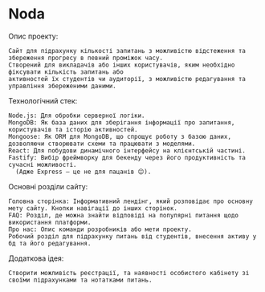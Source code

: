 # Noda 

Опис проекту:

    Сайт для підрахунку кількості запитань з можливістю відстеження та збереження прогресу в певний проміжок часу. 
    Створений для викладачів або інших користувачів, яким необхідно фіксувати кількість запитань або 
    активностей їх студентів чи аудиторії, з можливістю редагування та управління збереженими даними.

Технологічний стек:

    Node.js: Для обробки серверної логіки.
    MongoDB: Як база даних для зберігання інформації про запитання, користувачів та історію активностей.
    Mongoose: Як ORM для MongoDB, що спрощує роботу з базою даних, дозволяючи створювати схеми та працювати з моделями.
    React: Для побудови динамічного інтерфейсу на клієнтській частині.
    Fastify: Вибір фреймворку для бекенду через його продуктивність та сучасні можливості. 
      (Адже Express – це не для пацанів 😊).

Основні розділи сайту:

    Головна сторінка: Інформативний лендінг, який розповідає про основну мету сайту. Кнопки навігації до інших сторінок.
    FAQ: Розділ, де можна знайти відповіді на популярні питання щодо використання платформи.
    Про нас: Опис команди розробників або мети проекту.
    Робочий розділ для підрахунку питань від студентів, внесення активу у бд та його редагування.

Додаткова ідея:

    Створити можливість реєстрації, та наявності особистого кабінету зі своїми підрахунками та нотатками питань.

